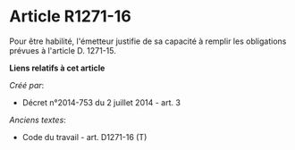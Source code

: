 # Article R1271-16

Pour être habilité, l'émetteur justifie de sa capacité à remplir les obligations prévues à l'article D. 1271-15.

**Liens relatifs à cet article**

_Créé par_:

  - Décret n°2014-753 du 2 juillet 2014 - art. 3

_Anciens textes_:

  - Code du travail - art. D1271-16 (T)
